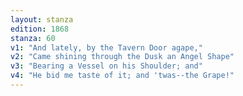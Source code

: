 ```yaml
---
layout: stanza
edition: 1868
stanza: 60
v1: "And lately, by the Tavern Door agape,"
v2: "Came shining through the Dusk an Angel Shape"
v3: "Bearing a Vessel on his Shoulder; and"
v4: "He bid me taste of it; and 'twas--the Grape!"
---
```

